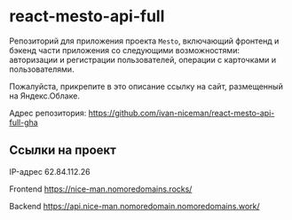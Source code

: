 # react-mesto-api-full

Репозиторий для приложения проекта `Mesto`, включающий фронтенд и бэкенд части приложения со следующими возможностями: авторизации и регистрации пользователей, операции с карточками и пользователями.

Пожалуйста, прикрепите в это описание ссылку на сайт, размещенный на Яндекс.Облаке.

Адрес репозитория: https://github.com/ivan-niceman/react-mesto-api-full-gha

## Ссылки на проект

IP-адрес 62.84.112.26

Frontend https://nice-man.nomoredomains.rocks/

Backend https://api.nice-man.nomoredomain.nomoredomains.work/
